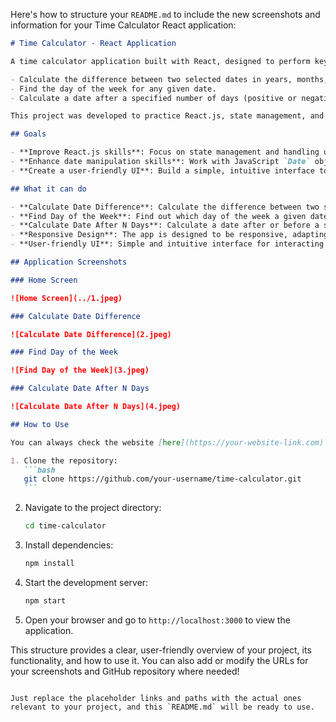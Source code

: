 Here's how to structure your `README.md` to include the new screenshots and information for your Time Calculator React application:

````markdown
# Time Calculator - React Application

A time calculator application built with React, designed to perform key date-related calculations. It allows users to:

- Calculate the difference between two selected dates in years, months, days, and total days.
- Find the day of the week for any given date.
- Calculate a date after a specified number of days (positive or negative) from the current date.

This project was developed to practice React.js, state management, and date manipulation in JavaScript.

## Goals

- **Improve React.js skills**: Focus on state management and handling user inputs.
- **Enhance date manipulation skills**: Work with JavaScript `Date` objects and `DatePicker` to calculate time differences, find days of the week, and manipulate dates based on user input.
- **Create a user-friendly UI**: Build a simple, intuitive interface to perform time-related calculations.

## What it can do

- **Calculate Date Difference**: Calculate the difference between two selected dates in years, months, days, and total days.
- **Find Day of the Week**: Find out which day of the week a given date falls on.
- **Calculate Date After N Days**: Calculate a date after or before a specified number of days.
- **Responsive Design**: The app is designed to be responsive, adapting to different screen sizes.
- **User-friendly UI**: Simple and intuitive interface for interacting with date calculations.

## Application Screenshots

### Home Screen

![Home Screen](../1.jpeg)

### Calculate Date Difference

![Calculate Date Difference](2.jpeg)

### Find Day of the Week

![Find Day of the Week](3.jpeg)

### Calculate Date After N Days

![Calculate Date After N Days](4.jpeg)

## How to Use

You can always check the website [here](https://your-website-link.com) or follow the steps below to run it locally:

1. Clone the repository:
   ```bash
   git clone https://github.com/your-username/time-calculator.git
   ```
````

2. Navigate to the project directory:
   ```bash
   cd time-calculator
   ```
3. Install dependencies:
   ```bash
   npm install
   ```
4. Start the development server:
   ```bash
   npm start
   ```
5. Open your browser and go to `http://localhost:3000` to view the application.

This structure provides a clear, user-friendly overview of your project, its functionality, and how to use it. You can also add or modify the URLs for your screenshots and GitHub repository where needed!

```

Just replace the placeholder links and paths with the actual ones relevant to your project, and this `README.md` will be ready to use.
```
